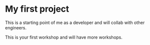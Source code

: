 # My first project

This is a starting point of me as a developer and will collab with other engineers.

This is your first workshop and will have more workshops.